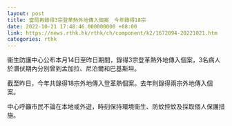 ```yaml
---
layout: post
title: 當局再錄得3宗登革熱外地傳入個案　今年錄得18宗
date: 2022-10-21 17:48:46.000000000 +08:00
link: https://news.rthk.hk/rthk/ch/component/k2/1672094-20221021.htm
categories: rthk
---
```


衞生防護中心公布本月14日至昨日期間，錄得3宗登革熱外地傳入個案，3名病人於潛伏期內分別曾到孟加拉、尼泊爾和巴基斯坦。

截至昨日，今年共錄得18宗外地傳入登革熱個案。去年則錄得兩宗外地傳入個案。

中心呼籲市民不論在本地或外遊，時刻保持環境衞生、防蚊控蚊及採取個人保護措施。
